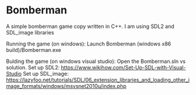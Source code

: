 # Bomberman

A simple bomberman game copy written in C++.
I am using SDL2 and SDL_image libraries

Running the game (on windows):
Launch Bomberman (windows x86 build)/Bomberman.exe

Bulding the game (on windows visual studio):
Open the Bomberman.sln vs solution.
Set up SDL2: https://www.wikihow.com/Set-Up-SDL-with-Visual-Studio
Set up SDL_image: https://lazyfoo.net/tutorials/SDL/06_extension_libraries_and_loading_other_image_formats/windows/msvsnet2010u/index.php
